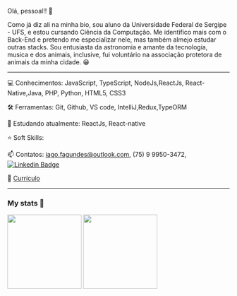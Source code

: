 Olá, pessoal!! 👋

Como já diz ali na minha bio, sou aluno da Universidade Federal de Sergipe - UFS, e estou cursando Ciência da Computação. 
Me identifico mais com o Back-End e pretendo me especializar nele, mas também almejo estudar outras stacks. 
Sou entusiasta da astronomia e amante da tecnologia, musica e dos animais, inclusive, fui voluntário na associação protetora de animais da minha cidade. 😁

------


💻 Conhecimentos: JavaScript, TypeScript, NodeJs,ReactJs, React-Native,Java, PHP, Python, HTML5, CSS3


🛠️ Ferramentas: Git, Github, VS code, IntelliJ,Redux,TypeORM


📝 Estudando atualmente: ReactJs, React-native


⭐ Soft Skills: 


📫 Contatos: iago.fagundes@outlook.com, (75) 9 9950-3472, [![Linkedin Badge](https://img.shields.io/badge/-LinkedIn-blue?style=flat-square&logo=Linkedin&logoColor=white&link=https://www.linkedin.com/in/iago-f-s-e/)](https://www.linkedin.com/in/iago-f-s-e/)


📃 [Currículo](https://drive.google.com/file/d/1G0sNu-dA1DNvj6N1k-73T_hNqOGCzhdm/view?usp=sharing)

------

### My stats 🎯
  <img 
    height="168px"
    src="https://github-readme-stats.vercel.app/api/top-langs/?username=iago-f-s-e&layout=compact&theme=algolia" 
   />
   <img 
      height="168px" 
      src="https://github-readme-stats.vercel.app/api?username=iago-f-s-e&layout=compact&show_icons=true&theme=algolia&hide=stars" 
    />
<br>
